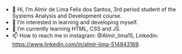 - 👋 Hi, I’m Almir de Lima Felix dos Santos, 3rd period student of the Systems Analysis and Development course.
- 👀 I’m interested in learning and developing myself.
- 🌱 I’m currently learning HTML, CSS and JS.
- 📫 How to reach me in instagram: @Almir_lima15, Linkedin: https://www.linkedin.com/in/almir-lima-514843169.

<!---
AlmirLima150/AlmirLima150 is a ✨ special ✨ repository because its `README.md` (this file) appears on your GitHub profile.
You can click the Preview link to take a look at your changes.
--->
